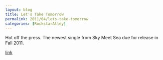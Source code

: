 ```yaml
---
layout: blog
title: Let's Take Tomorrow
permalink: 2011/04/lets-take-tomorrow
categories: [RockstarAlley]
---
```


Hot off the press. The newest single from Sky Meet Sea due for release in Fall 2011.

<a href="http://kristeraxel.com/media/2011-0501-ltt.mp3">link</a>

